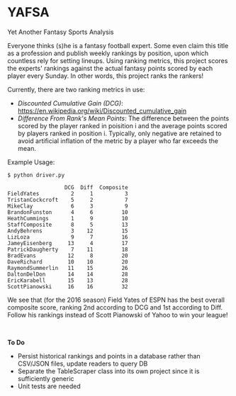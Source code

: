 # YAFSA
Yet Another Fantasy Sports Analysis

Everyone thinks (s)he is a fantasy football expert.  Some even claim this title as a profession and publish weekly rankings by position, upon which countless rely for setting lineups.  Using ranking metrics, this project scores the experts' rankings against the actual fantasy points scored by each player every Sunday.  In other words, this project ranks the rankers!

Currently, there are two ranking metrics in use:
* *Discounted Cumulative Gain (DCG)*: https://en.wikipedia.org/wiki/Discounted_cumulative_gain
* *Difference From Rank's Mean Points*: The difference between the points scored by the player ranked in poisition i and the average points scored by players ranked in position i.  Typically, only negative are retained to avoid artificial inflation of the metric by a player who far exceeds the mean.

Example Usage:

```
$ python driver.py
```

```
                  DCG  Diff  Composite
FieldYates          2     1          3
TristanCockcroft    5     2          7
MikeClay            6     3          9
BrandonFunston      4     6         10
HeathCummings       1     9         10
StaffComposite      8     5         13
AndyBehrens         3    12         15
LizLoza             9     7         16
JameyEisenberg     13     4         17
PatrickDaugherty    7    11         18
BradEvans          12     8         20
DaveRichard        10    10         20
RaymondSummerlin   11    15         26
DaltonDelDon       14    14         28
EricKarabell       15    13         28
ScottPianowski     16    16         32
```

We see that (for the 2016 season) Field Yates of ESPN has the best overall composite score, ranking 2nd according to DCG and 1st according to Diff.  Follow his rankings instead of Scott Pianowski of Yahoo to win your league!

<br/>

**To Do**
* Persist historical rankings and points in a database rather than CSV/JSON files, update readers to query DB
* Separate the TableScraper class into its own project since it is sufficiently generic
* Unit tests are needed
